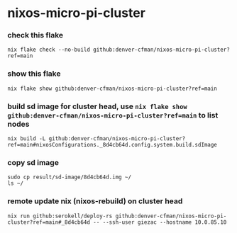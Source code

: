 # nixos-micro-pi-cluster

### check this flake
```
nix flake check --no-build github:denver-cfman/nixos-micro-pi-cluster?ref=main
```

### show this flake
```
nix flake show github:denver-cfman/nixos-micro-pi-cluster?ref=main
```

### build sd image for cluster head, use ` nix flake show github:denver-cfman/nixos-micro-pi-cluster?ref=main ` to list nodes
```
nix build -L github:denver-cfman/nixos-micro-pi-cluster?ref=main#nixosConfigurations._8d4cb64d.config.system.build.sdImage
```

### copy sd image
```
sudo cp result/sd-image/8d4cb64d.img ~/
ls ~/
```

### remote update nix (nixos-rebuild) on cluster head
```
nix run github:serokell/deploy-rs github:denver-cfman/nixos-micro-pi-cluster?ref=main#_8d4cb64d -- --ssh-user giezac --hostname 10.0.85.10
```
